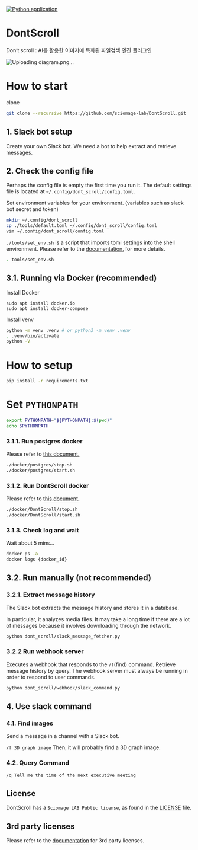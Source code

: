 [![Python application](https://github.com/sciomage-lab/DontScroll/actions/workflows/python-app.yml/badge.svg?branch=main)](https://github.com/sciomage-lab/DontScroll/actions/workflows/python-app.yml)

# DontScroll
Don’t scroll : AI를 활용한 이미지에 특화된 파일검색 엔진 플러그인 

![Uploading diagram.png…]()

# How to start

clone
```bash
git clone --recursive https://github.com/sciomage-lab/DontScroll.git
```

## 1. Slack bot setup

Create your own Slack bot.
We need a bot to help extract and retrieve messages.

## 2. Check the config file

Perhaps the config file is empty the first time you run it. 
The default settings file is located at `~/.config/dont_scroll/config.toml`.

Set environment variables for your environment. (variables such as slack bot secret and token)

```bash
mkdir ~/.config/dont_scroll
cp ./tools/default.toml ~/.config/dont_scroll/config.toml
vim ~/.config/dont_scroll/config.toml
```

`./tools/set_env.sh` is a script that imports toml settings into the shell environment.
Please refer to the [documentation.](./tools/README.md) for more details.

```bash
. tools/set_env.sh
```

## 3.1. Running via Docker (recommended)

Install Docker

```
sudo apt install docker.io
sudo apt install docker-compose
```

Install venv
```bash
python -m venv .venv # or python3 -m venv .venv
. .venv/bin/activate
python -V
```
# How to setup

```sh
pip install -r requirements.txt
```

# Set `PYTHONPATH`

```bash
export PYTHONPATH="${PYTHONPATH}:$(pwd)"
echo $PYTHONPATH
```



### 3.1.1. Run postgres docker

Please refer to [this document.](./docker/postgres/README.md)

```bash
./docker/postgres/stop.sh
./docker/postgres/start.sh
```

### 3.1.2. Run DontScroll docker

Please refer to [this document.](./docker/DontScroll/README.md)

```bash
./docker/DontScroll/stop.sh
./docker/DontScroll/start.sh
```

### 3.1.3. Check log and wait

Wait about 5 mins...

```bash
docker ps -a
docker logs {docker_id}
```

## 3.2. Run manually (not recommended)

### 3.2.1. Extract message history

The Slack bot extracts the message history and stores it in a database.

In particular, it analyzes media files. 
It may take a long time if there are a lot of messages because it involves downloading through the network.

```bash
python dont_scroll/slack_message_fetcher.py
```

### 3.2.2 Run webhook server

Executes a webhook that responds to the `/f`(find) command.
Retrieve message history by query.
The webhook server must always be running in order to respond to user commands.

```bash
python dont_scroll/webhook/slack_command.py
```

## 4. Use slack command

### 4.1. Find images
Send a message in a channel with a Slack bot.

`/f 3D graph image`
Then, it will probably find a 3D graph image.

### 4.2. Query Command

`/q Tell me the time of the next executive meeting`

## License
DontScroll has a `Sciomage LAB Public license`, as found in the [LICENSE](LICENSE.md) file.

## 3rd party licenses
Please refer to the [documentation](docs/license-list.md) for 3rd party licenses.
